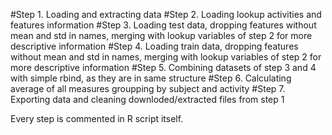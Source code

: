 #Step 1. Loading and extracting data
#Step 2. Loading lookup activities and features information
#Step 3. Loading test data, dropping features without mean and std in names, merging with lookup variables of step 2 for more descriptive information
#Step 4. Loading train data, dropping features without mean and std in names, merging with lookup variables of step 2 for more descriptive information
#Step 5. Combining datasets of step 3 and 4 with simple rbind, as they are in same structure
#Step 6. Calculating average of all measures groupping by subject and activity
#Step 7. Exporting data and cleaning downloded/extracted files from step 1

Every step is commented in R script itself.